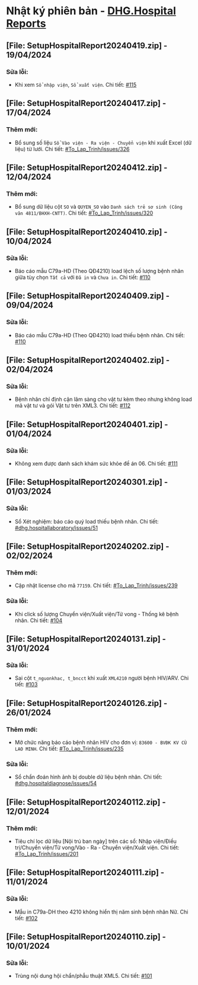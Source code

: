 # Nhật ký phiên bản - [DHG.Hospital Reports](https://gofile.me/78TQg/9ZlS3PeMl)

## [File: SetupHospitalReport20240419.zip] - 19/04/2024
### Sửa lỗi:
- Khi xem `Sổ nhập viện`, `Sổ xuất viện`. Chi tiết: [#115](https://github.com/dh-hos/dhg.hospitalreports/issues/115)

## [File: SetupHospitalReport20240417.zip] - 17/04/2024
### Thêm mới:
- Bổ sung số liệu `Sổ Vào viện - Ra viện - Chuyển viện` khi xuất Excel (dữ liệu) từ lưới. Chi tiết: [#To_Lap_Trinh/issues/326](https://github.com/dh-hos/To_Lap_Trinh/issues/326)

## [File: SetupHospitalReport20240412.zip] - 12/04/2024
### Thêm mới:
- Bổ sung dữ liệu cột `SO` và `QUYEN_SO` vào `Danh sách trẻ sơ sinh (Công văn 4811/BHXH-CNTT)`. Chi tiết: [#To_Lap_Trinh/issues/320](https://github.com/dh-hos/To_Lap_Trinh/issues/320)

## [File: SetupHospitalReport20240410.zip] - 10/04/2024
### Sửa lỗi:
- Báo cáo mẫu C79a-HD (Theo QĐ4210) load lệch số lượng bệnh nhân giữa tùy chọn `Tất cả` với `Đã in` và `Chưa in`. Chi tiết: [#110](https://github.com/dh-hos/dhg.hospitalreports/issues/110#issuecomment-2044082227)

## [File: SetupHospitalReport20240409.zip] - 09/04/2024
### Sửa lỗi:
- Báo cáo mẫu C79a-HD (Theo QĐ4210) load thiếu bệnh nhân. Chi tiết: [#110](https://github.com/dh-hos/dhg.hospitalreports/issues/110)

## [File: SetupHospitalReport20240402.zip] - 02/04/2024
### Sửa lỗi:
- Bệnh nhân chỉ định cận lâm sàng cho vật tư kèm theo nhưng không load mã vật tư và gói Vật tư trên XML3. Chi tiết: [#112](https://github.com/dh-hos/dhg.hospitalreports/issues/112)

## [File: SetupHospitalReport20240401.zip] - 01/04/2024
### Sửa lỗi:
- Không xem được danh sách khám sức khỏe đề án 06. Chi tiết: [#111](https://github.com/dh-hos/dhg.hospitalreports/issues/111)

## [File: SetupHospitalReport20240301.zip] - 01/03/2024
### Sửa lỗi:
- Sổ Xét nghiệm: báo cáo quý load thiếu bệnh nhân. Chi tiết: [#dhg.hospitallaboratory/issues/51](https://github.com/dh-hos/dhg.hospitallaboratory/issues/51)

## [File: SetupHospitalReport20240202.zip] - 02/02/2024
### Thêm mới:
- Cập nhật license cho mã `77159`. Chi tiết: [#To_Lap_Trinh/issues/239](https://github.com/dh-hos/To_Lap_Trinh/issues/239)
### Sửa lỗi:
- Khi click số lượng Chuyển viện/Xuất viện/Tử vong - Thống kê bệnh nhân. Chi tiết: [#104](https://github.com/dh-hos/dhg.hospitalreports/issues/104)

## [File: SetupHospitalReport20240131.zip] - 31/01/2024
### Sửa lỗi:
- Sai cột `t_nguonkhac, t_bncct` khi xuất `XML4210` người bệnh HIV/ARV. Chi tiết: [#103](https://github.com/dh-hos/dhg.hospitalreports/issues/103)

## [File: SetupHospitalReport20240126.zip] - 26/01/2024
### Thêm mới:
- Mở chức năng báo cáo bệnh nhân HIV cho đơn vị: `83600 - BVĐK KV CÙ LAO MINH`. Chi tiết: [#To_Lap_Trinh/issues/235](https://github.com/dh-hos/To_Lap_Trinh/issues/235)
### Sửa lỗi:
- Sổ chẩn đoán hình ảnh bị double dữ liệu bệnh nhân. Chi tiết: [#dhg.hospitaldiagnose/issues/54](https://github.com/dh-hos/dhg.hospitaldiagnose/issues/54)

## [File: SetupHospitalReport20240112.zip] - 12/01/2024
### Thêm mới:
- Tiêu chí lọc dữ liệu [Nội trú ban ngày] trên các sổ: Nhập viện/Điều trị/Chuyển viện/Tử vong/Vào - Ra - Chuyển viện/Xuất viện. Chi tiết: [#To_Lap_Trinh/issues/201](https://github.com/dh-hos/To_Lap_Trinh/issues/201)

## [File: SetupHospitalReport20240111.zip] - 11/01/2024
### Sửa lỗi:
- Mẫu in C79a-DH theo 4210 không hiển thị năm sinh bệnh nhân Nữ. Chi tiết: [#102](https://github.com/dh-hos/dhg.hospitalreports/issues/102)

## [File: SetupHospitalReport20240110.zip] - 10/01/2024
### Sửa lỗi:
- Trùng nội dung hội chẩn/phẫu thuật XML5. Chi tiết: [#101](https://github.com/dh-hos/dhg.hospitalreports/issues/101)
